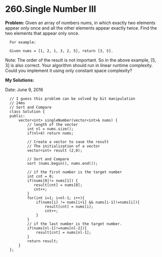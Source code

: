 # 260.Single Number III

**Problem:**
Given an array of numbers nums, in which exactly two elements appear only once and all the other elements appear exactly twice. Find the two elements that appear only once.

      For example:

      Given nums = [1, 2, 1, 3, 2, 5], return [3, 5].

Note:
The order of the result is not important. So in the above example, [5, 3] is also correct.
Your algorithm should run in linear runtime complexity. Could you implement it using only constant space complexity?


**My Solutions:**

Date: June 9, 2016

      // I guess this problem can be solved by bit manipulation
      // 24ms
      // Sort and Compare
      class Solution {
      public:
          vector<int> singleNumber(vector<int>& nums) {
              // length of the vector 
              int nl = nums.size();
              if(nl<4) return nums;
              
              // Create a vector to save the result
              // The initialization of a vector
              vector<int> result (2,0);

              // Sort and Compare
              sort (nums.begin(), nums.end()); 
              
              // if the first number is the target number
              int cnt = 0;
              if(nums[0]!= nums[1]) {
                 result[cnt] = nums[0];
                 cnt++;
              }
              for(int i=1; i<nl-1; i++){
                  if(nums[i] != nums[i+1] && nums[i-1]!=nums[i]){
                      result[cnt] = nums[i];
                      cnt++;
                  } 
              }
              // if the last number is the target number.
              if(nums[nl-1]!=nums[nl-2]){
                  result[cnt] = nums[nl-1];
              }
              return result;
          }
      };


